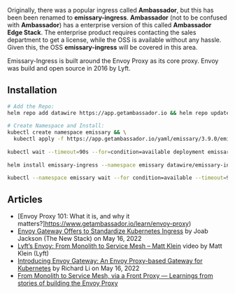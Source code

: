 
Originally, there was a popular ingress called **Ambassador**, but this has been been renamed to **emissary-ingress**.  **Ambassador** (not to be confused with **Ambassador**) has a enterprise version of this called **Ambassador Edge Stack**.  The enterprise product requires contacting the sales department to get a license, while the OSS is available without any hassle.  Given this, the OSS **emissary-ingress** will be covered in this area. 

Emissary-Ingress is built around the Envoy Proxy as its core proxy.  Envoy was build and open source in 2016 by Lyft. 

## Installation

```bash
# Add the Repo:
helm repo add datawire https://app.getambassador.io && helm repo update
 
# Create Namespace and Install:
kubectl create namespace emissary && \
  kubectl apply -f https://app.getambassador.io/yaml/emissary/3.9.0/emissary-crds.yaml
 
kubectl wait --timeout=90s --for=condition=available deployment emissary-apiext --namespace emissary-system
 
helm install emissary-ingress --namespace emissary datawire/emissary-ingress

kubectl --namespace emissary wait --for condition=available --timeout=90s deploy --selector app.kubernetes.io/instance=emissary-ingress
```


## Articles 

* [Envoy Proxy 101: What it is, and why it matters?]https://www.getambassador.io/learn/envoy-proxy)
* [Envoy Gateway Offers to Standardize Kubernetes Ingress](https://thenewstack.io/envoy-gateway-offers-to-standardize-kubernetes-ingress/) by Joab Jackson (The New Stack) on May 16, 2022
* [Lyft’s Envoy: From Monolith to Service Mesh – Matt Klein](https://www.microservices.com/talks/lyfts-envoy-monolith-service-mesh-matt-klein/) video by Matt Klein (Lyft)
* [Introducing Envoy Gateway: An Envoy Proxy-based Gateway for Kubernetes](https://blog.getambassador.io/introducing-envoy-gateway-5b3df54e5f9b) by Richard Li on May 16, 2022
* [From Monolith to Service Mesh, via a Front Proxy — Learnings from stories of building the Envoy Proxy](https://itnext.io/from-monolith-to-service-mesh-via-a-front-proxy-learnings-from-stories-of-building-the-envoy-9dab4b721089)